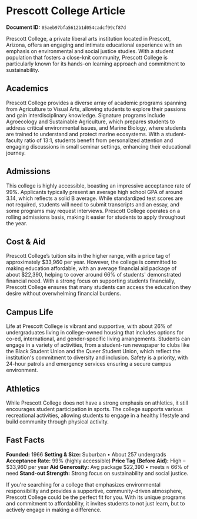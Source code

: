 # Prescott College Article

**Document ID:** `05aeb97bfa5612b1d054cadcf99cf87d`

Prescott College, a private liberal arts institution located in Prescott, Arizona, offers an engaging and intimate educational experience with an emphasis on environmental and social justice studies. With a student population that fosters a close-knit community, Prescott College is particularly known for its hands-on learning approach and commitment to sustainability.

## Academics
Prescott College provides a diverse array of academic programs spanning from Agriculture to Visual Arts, allowing students to explore their passions and gain interdisciplinary knowledge. Signature programs include Agroecology and Sustainable Agriculture, which prepares students to address critical environmental issues, and Marine Biology, where students are trained to understand and protect marine ecosystems. With a student-faculty ratio of 13:1, students benefit from personalized attention and engaging discussions in small seminar settings, enhancing their educational journey.

## Admissions
This college is highly accessible, boasting an impressive acceptance rate of 99%. Applicants typically present an average high school GPA of around 3.14, which reflects a solid B average. While standardized test scores are not required, students will need to submit transcripts and an essay, and some programs may request interviews. Prescott College operates on a rolling admissions basis, making it easier for students to apply throughout the year.

## Cost & Aid
Prescott College’s tuition sits in the higher range, with a price tag of approximately $33,960 per year. However, the college is committed to making education affordable, with an average financial aid package of about $22,390, helping to cover around 66% of students' demonstrated financial need. With a strong focus on supporting students financially, Prescott College ensures that many students can access the education they desire without overwhelming financial burdens.

## Campus Life
Life at Prescott College is vibrant and supportive, with about 26% of undergraduates living in college-owned housing that includes options for co-ed, international, and gender-specific living arrangements. Students can engage in a variety of activities, from a student-run newspaper to clubs like the Black Student Union and the Queer Student Union, which reflect the institution's commitment to diversity and inclusion. Safety is a priority, with 24-hour patrols and emergency services ensuring a secure campus environment.

## Athletics
While Prescott College does not have a strong emphasis on athletics, it still encourages student participation in sports. The college supports various recreational activities, allowing students to engage in a healthy lifestyle and build community through physical activity.

## Fast Facts
**Founded:** 1966
**Setting & Size:** Suburban • About 257 undergrads
**Acceptance Rate:** 99% (highly accessible)
**Price Tag (Before Aid):** High – $33,960 per year
**Aid Generosity:** Avg package $22,390 • meets ≈ 66% of need
**Stand-out Strength:** Strong focus on sustainability and social justice.

If you're searching for a college that emphasizes environmental responsibility and provides a supportive, community-driven atmosphere, Prescott College could be the perfect fit for you. With its unique programs and commitment to affordability, it invites students to not just learn, but to actively engage in making a difference.
